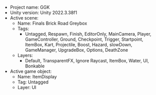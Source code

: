 <!-- UNITY CODE ASSIST INSTRUCTIONS START -->
- Project name: GGK
- Unity version: Unity 2022.3.38f1
- Active scene:
  - Name: Finals Brick Road Greybox
  - Tags:
    - Untagged, Respawn, Finish, EditorOnly, MainCamera, Player, GameController, Ground, Checkpoint, Trigger, Startpoint, ItemBox, Kart, Projectile, Boost, Hazard, slowDown, GameManager, UpgradeBox, Options, DeathZone
  - Layers:
    - Default, TransparentFX, Ignore Raycast, ItemBox, Water, UI, Bonkable
- Active game object:
  - Name: ItemDisplay
  - Tag: Untagged
  - Layer: UI
<!-- UNITY CODE ASSIST INSTRUCTIONS END -->